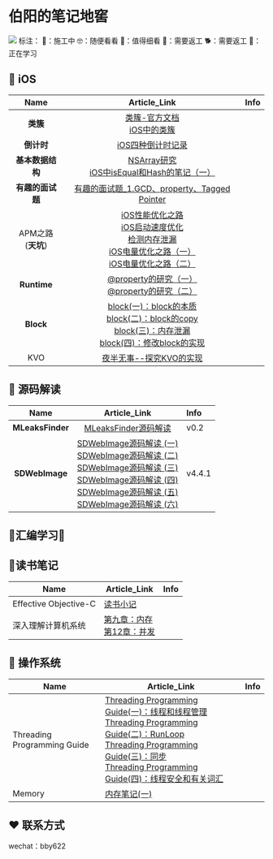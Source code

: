 # 伯阳的笔记地窖

![](https://github.com/BiBoyang/Study/blob/master/Image/changbaoshan.png?raw=true)
标注：
🚧：施工中 
🤓：随便看看
👀：值得细看
🔄：需要返工
🐕：需要返工
🤔：正在学习


## 📱 iOS
|  Name | Article_Link  |  Info |
|:-------:|:-------:|:------|
| **类簇**  |  [类簇-官方文档](https://github.com/BiBoyang/Study/blob/master/File/001.md)<br>[iOS中的类簇](https://github.com/BiBoyang/Study/blob/master/File/002.md)|   |
| **倒计时**  |  [iOS四种倒计时记录](https://github.com/BiBoyang/Study/blob/master/File/003.md) |   |
|  **基本数据结构** |  [NSArray研究](https://github.com/BiBoyang/Study/blob/master/File/004.md)<br>[iOS中isEqual和Hash的笔记（一）](https://github.com/BiBoyang/Study/blob/master/File/hash_01.md) |   |
| **有趣的面试题**  | [有趣的面试题_1.GCD、property、Tagged Pointer](https://github.com/BiBoyang/Study/blob/master/File/InterviewQue_01%20.md)   
| APM之路<br>(**天坑**) |  [iOS性能优化之路](https://github.com/BiBoyang/Study/blob/master/File/iOS_APM_04.md)<br>[iOS启动速度优化](https://github.com/BiBoyang/Study/blob/master/File/iOS_APM_03.md)<br>[检测内存泄漏](https://github.com/BiBoyang/Study/wiki/%E6%A3%80%E6%B5%8B%E5%86%85%E5%AD%98%E6%B3%84%E6%BC%8F)<br>[iOS电量优化之路（一）](https://github.com/BiBoyang/Study/blob/master/File/iOS_APM_01.md)<br>[iOS电量优化之路（二）](https://github.com/BiBoyang/Study/blob/master/File/iOS_APM_02.md)
 **Runtime** | [@property的研究（一）](https://github.com/BiBoyang/Study/wiki/@property%E7%9A%84%E7%A0%94%E7%A9%B6%EF%BC%88%E4%B8%80%EF%BC%89)<br>[@property的研究（二）](https://github.com/BiBoyang/Study/wiki/@property%E7%9A%84%E7%A0%94%E7%A9%B6%EF%BC%88%E4%BA%8C%EF%BC%89) |
|  **Block** | [block(一)：block的本质](https://github.com/BiBoyang/Study/blob/master/File/iOS_block_01.md)<br>[block(二)：block的copy](https://github.com/BiBoyang/Study/blob/master/File/iOS_block_02.md)<br>[block(三)：内存泄漏](https://github.com/BiBoyang/Study/blob/master/File/iOS_block_03.md)<br>[block(四)：修改block的实现](https://github.com/BiBoyang/Study/blob/master/File/iOS_block_04.md)   |   |
|KVO|[夜半无事--探究KVO的实现](https://github.com/BiBoyang/Study/blob/master/File/KVO_00.md)|  |


##  📖 源码解读
|  Name | Article_Link  |  Info |
|:-------:|:-------:|:------|
| **MLeaksFinder**  |  [MLeaksFinder源码解读](https://github.com/BiBoyang/Study/wiki/MLeaksFinder%E6%BA%90%E7%A0%81%E8%A7%A3%E8%AF%BB)|v0.2 | 
| **SDWebImage**  | [SDWebImage源码解读 (一)](https://github.com/BiBoyang/Study/blob/master/File/code_reader_01.md)<br>[SDWebImage源码解读 (二)](https://github.com/BiBoyang/Study/blob/master/File/code_reader_02.md)<br>[SDWebImage源码解读 (三)](https://github.com/BiBoyang/Study/blob/master/File/code_reader_03.md)<br>[SDWebImage源码解读 (四)](https://github.com/BiBoyang/Study/blob/master/File/code_reader_04.md)<br>[SDWebImage源码解读 (五)](https://github.com/BiBoyang/Study/blob/master/File/code_reader_05.md)<br>[SDWebImage源码解读 (六)](https://github.com/BiBoyang/Study/blob/master/File/code_reader_06.md)  |  v4.4.1 |

## 🐯汇编学习🚧


##  📒读书笔记
|  Name | Article_Link  |  Info |
|---|---|---|
| Effective Objective-C  |  [读书小记](https://github.com/BiBoyang/Study/wiki/%E3%80%8AEffective-Objective-C-2.0%E7%BC%96%E5%86%99%E9%AB%98%E8%B4%A8%E9%87%8FiOS%E4%B8%8EOS-X%E4%BB%A3%E7%A0%81%E7%9A%8452%E4%B8%AA%E6%9C%89%E6%95%88%E6%96%B9%E6%B3%95%E3%80%8B%E8%AF%BB%E4%B9%A6%E5%B0%8F%E8%AE%B0) |   |
|深入理解计算机系统|[第九章：内存](https://github.com/BiBoyang/Study/wiki/%E5%86%85%E5%AD%98%E7%AC%94%E8%AE%B0%EF%BC%88%E4%B8%80%EF%BC%89)<br>[第12章：并发](https://github.com/BiBoyang/Study/blob/master/File/CSAPP_12.md)||

## 🍎 操作系统
|Name|Article_Link|Info|
|---|---|---|
|Threading Programming Guide|[Threading Programming Guide(一)：线程和线程管理](https://github.com/BiBoyang/Study/blob/master/File/Thread_00.md)<br>[Threading Programming Guide(二)：RunLoop](https://github.com/BiBoyang/Study/blob/master/File/Thread_01.md)<br>[Threading Programming Guide(三)：同步](https://github.com/BiBoyang/Study/blob/master/File/Thread_02.md)<br>[Threading Programming Guide(四)：线程安全和有关词汇](https://github.com/BiBoyang/Study/blob/master/File/Thread_03.md)||
|Memory|[内存笔记(一)](https://github.com/BiBoyang/Study/wiki/%E5%86%85%E5%AD%98%E7%AC%94%E8%AE%B0%EF%BC%88%E4%B8%80%EF%BC%89)||



## ♥️ 联系方式

wechat：bby622

